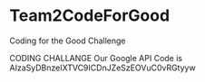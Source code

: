 Team2CodeForGood
================

Coding for the Good Challenge

CODING CHALLANGE
Our Google API Code is AIzaSyDBnzeIXTVC9ICDnJZeSzEOVuC0vRGtyyw

